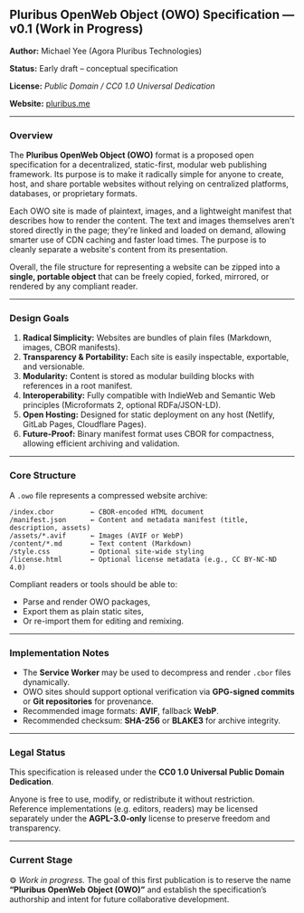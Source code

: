 ## **Pluribus OpenWeb Object (OWO) Specification — v0.1 (Work in Progress)**

**Author:** Michael Yee (Agora Pluribus Technologies)

**Status:** Early draft – conceptual specification

**License:** *Public Domain / CC0 1.0 Universal Dedication*

**Website:** [pluribus.me](https://pluribus.me/)

***

### **Overview**

The **Pluribus OpenWeb Object (OWO)** format is a proposed open specification for a decentralized, static-first, modular web publishing framework. Its purpose is to make it radically simple for anyone to create, host, and share portable websites without relying on centralized platforms, databases, or proprietary formats.

Each OWO site is made of plaintext, images, and a lightweight manifest that describes how to render the content. The text and images themselves aren't stored directly in the page; they're linked and loaded on demand, allowing smarter use of CDN caching and faster load times. The purpose is to cleanly separate a website's content from its presentation.

Overall, the file structure for representing a website can be zipped into a **single, portable object** that can be freely copied, forked, mirrored, or rendered by any compliant reader.

***

### **Design Goals**

1. **Radical Simplicity:** Websites are bundles of plain files (Markdown, images, CBOR manifests).
2. **Transparency & Portability:** Each site is easily inspectable, exportable, and versionable.
3. **Modularity:** Content is stored as modular building blocks with references in a root manifest.
4. **Interoperability:** Fully compatible with IndieWeb and Semantic Web principles (Microformats 2, optional RDFa/JSON-LD).
5. **Open Hosting:** Designed for static deployment on any host (Netlify, GitLab Pages, Cloudflare Pages).
6. **Future-Proof:** Binary manifest format uses CBOR for compactness, allowing efficient archiving and validation.

***

### **Core Structure**

A `.owo` file represents a compressed website archive:

```
/index.cbor         ← CBOR-encoded HTML document
/manifest.json      ← Content and metadata manifest (title, description, assets)
/assets/*.avif      ← Images (AVIF or WebP)
/content/*.md       ← Text content (Markdown)
/style.css          ← Optional site-wide styling
/license.html       ← Optional license metadata (e.g., CC BY-NC-ND 4.0)
```

Compliant readers or tools should be able to:

* Parse and render OWO packages,
* Export them as plain static sites,
* Or re-import them for editing and remixing.

***

### **Implementation Notes**

* The **Service Worker** may be used to decompress and render `.cbor` files dynamically.
* OWO sites should support optional verification via **GPG-signed commits** or **Git repositories** for provenance.
* Recommended image formats: **AVIF**, fallback **WebP**.
* Recommended checksum: **SHA-256** or **BLAKE3** for archive integrity.

***

### **Legal Status**

This specification is released under the **CC0 1.0 Universal Public Domain Dedication**.

Anyone is free to use, modify, or redistribute it without restriction.
Reference implementations (e.g. editors, readers) may be licensed separately under the **AGPL-3.0-only** license to preserve freedom and transparency.

***

### **Current Stage**

⚙️ *Work in progress.*
The goal of this first publication is to reserve the name **“Pluribus OpenWeb Object (OWO)”** and establish the specification’s authorship and intent for future collaborative development.